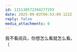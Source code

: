 ```yaml
---
id: 115138572394277293
date: 2025-09-03T04:53:09.122Z
reply: false
media_attachments: 0
---
```


我不看阅兵，你想怎么看就怎么看。  
（

